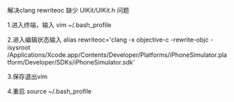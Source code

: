 解决clang rewriteoc 缺少 UIKit/UIKit.h 问题



1.进入终端，输入 vim ~/.bash_profile

2.进入编辑状态输入  alias rewriteoc='clang -x objective-c -rewrite-objc -isysroot /Applications/Xcode.app/Contents/Developer/Platforms/iPhoneSimulator.platform/Developer/SDKs/iPhoneSimulator.sdk‘

3.保存退出vim

4.重启 source ~/.bash_profile